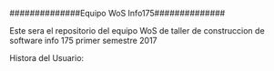 ##############Equipo WoS Info175##############

Este sera el repositorio del equipo WoS de taller de construccion de software
info 175 primer semestre 2017

Histora del Usuario:


